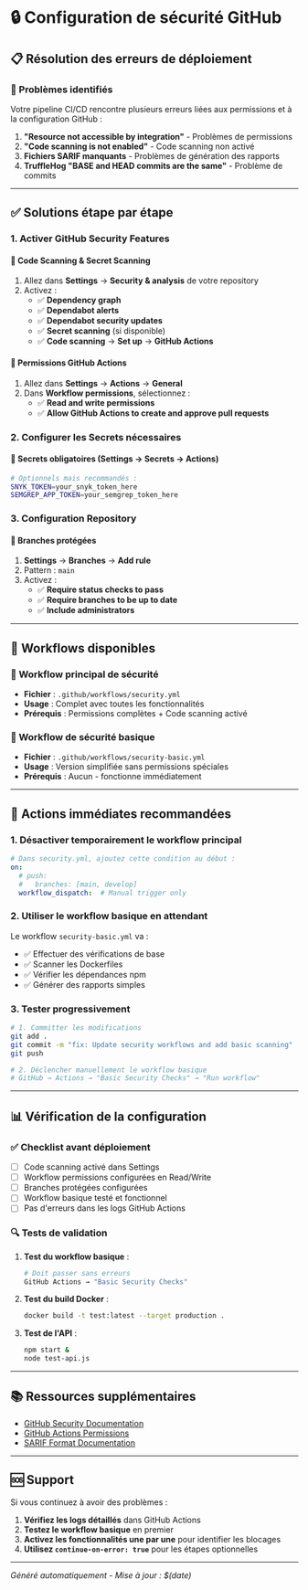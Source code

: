 # 🔒 Configuration de sécurité GitHub

## 📋 Résolution des erreurs de déploiement

### 🚨 Problèmes identifiés

Votre pipeline CI/CD rencontre plusieurs erreurs liées aux permissions et à la configuration GitHub :

1. **"Resource not accessible by integration"** - Problèmes de permissions
2. **"Code scanning is not enabled"** - Code scanning non activé
3. **Fichiers SARIF manquants** - Problèmes de génération des rapports
4. **TruffleHog "BASE and HEAD commits are the same"** - Problème de commits

---

## ✅ Solutions étape par étape

### 1. Activer GitHub Security Features

#### 📍 **Code Scanning & Secret Scanning**
1. Allez dans **Settings** → **Security & analysis** de votre repository
2. Activez :
   - ✅ **Dependency graph**
   - ✅ **Dependabot alerts**
   - ✅ **Dependabot security updates**
   - ✅ **Secret scanning** (si disponible)
   - ✅ **Code scanning** → **Set up** → **GitHub Actions**

#### 📍 **Permissions GitHub Actions**
1. Allez dans **Settings** → **Actions** → **General**
2. Dans **Workflow permissions**, sélectionnez :
   - ✅ **Read and write permissions**
   - ✅ **Allow GitHub Actions to create and approve pull requests**

### 2. Configurer les Secrets nécessaires

#### 📍 **Secrets obligatoires** (Settings → Secrets → Actions)
```bash
# Optionnels mais recommandés :
SNYK_TOKEN=your_snyk_token_here
SEMGREP_APP_TOKEN=your_semgrep_token_here
```

### 3. Configuration Repository

#### 📍 **Branches protégées**
1. **Settings** → **Branches** → **Add rule**
2. Pattern : `main`
3. Activez :
   - ✅ **Require status checks to pass**
   - ✅ **Require branches to be up to date**
   - ✅ **Include administrators**

---

## 🔧 Workflows disponibles

### 📁 Workflow principal de sécurité
- **Fichier** : `.github/workflows/security.yml`
- **Usage** : Complet avec toutes les fonctionnalités
- **Prérequis** : Permissions complètes + Code scanning activé

### 📁 Workflow de sécurité basique
- **Fichier** : `.github/workflows/security-basic.yml`
- **Usage** : Version simplifiée sans permissions spéciales
- **Prérequis** : Aucun - fonctionne immédiatement

---

## 🚀 Actions immédiates recommandées

### 1. **Désactiver temporairement le workflow principal**
```yaml
# Dans security.yml, ajoutez cette condition au début :
on:
  # push:
  #   branches: [main, develop]
  workflow_dispatch:  # Manual trigger only
```

### 2. **Utiliser le workflow basique en attendant**
Le workflow `security-basic.yml` va :
- ✅ Effectuer des vérifications de base
- ✅ Scanner les Dockerfiles
- ✅ Vérifier les dépendances npm
- ✅ Générer des rapports simples

### 3. **Tester progressivement**
```bash
# 1. Committer les modifications
git add .
git commit -m "fix: Update security workflows and add basic scanning"
git push

# 2. Déclencher manuellement le workflow basique
# GitHub → Actions → "Basic Security Checks" → "Run workflow"
```

---

## 📊 Vérification de la configuration

### ✅ Checklist avant déploiement

- [ ] Code scanning activé dans Settings
- [ ] Workflow permissions configurées en Read/Write
- [ ] Branches protégées configurées
- [ ] Workflow basique testé et fonctionnel
- [ ] Pas d'erreurs dans les logs GitHub Actions

### 🔍 Tests de validation

1. **Test du workflow basique** :
   ```bash
   # Doit passer sans erreurs
   GitHub Actions → "Basic Security Checks"
   ```

2. **Test du build Docker** :
   ```bash
   docker build -t test:latest --target production .
   ```

3. **Test de l'API** :
   ```bash
   npm start &
   node test-api.js
   ```

---

## 📚 Ressources supplémentaires

- [GitHub Security Documentation](https://docs.github.com/en/code-security)
- [GitHub Actions Permissions](https://docs.github.com/en/actions/security-guides/automatic-token-authentication)
- [SARIF Format Documentation](https://docs.github.com/en/code-security/code-scanning/integrating-with-code-scanning/sarif-support-for-code-scanning)

---

## 🆘 Support

Si vous continuez à avoir des problèmes :

1. **Vérifiez les logs détaillés** dans GitHub Actions
2. **Testez le workflow basique** en premier
3. **Activez les fonctionnalités une par une** pour identifier les blocages
4. **Utilisez `continue-on-error: true`** pour les étapes optionnelles

---

*Généré automatiquement - Mise à jour : $(date)* 
